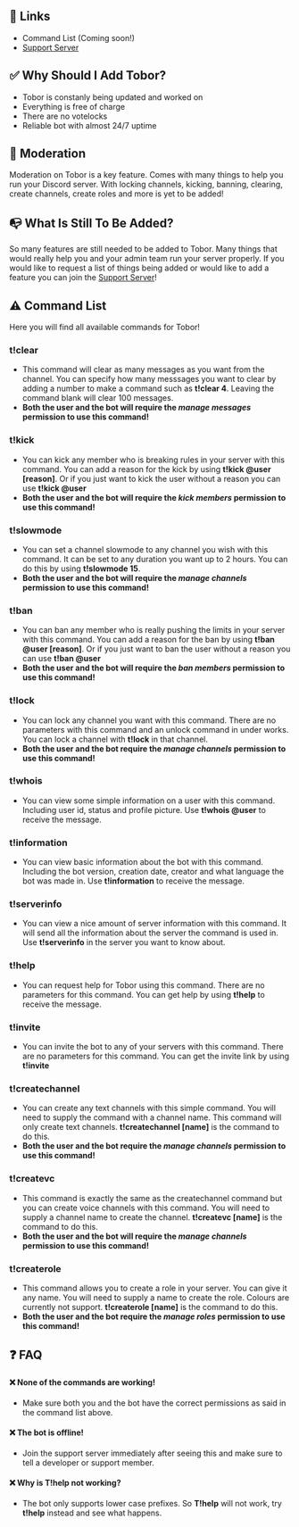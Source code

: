 ## 🔮 Links
- Command List (Coming soon!)
- [Support Server](https://discord.gg/RyaSAJ4npE)

## ✅ Why Should I Add Tobor?
- Tobor is constanly being updated and worked on
- Everything is free of charge
- There are no votelocks
- Reliable bot with almost 24/7 uptime

## 🔨 Moderation
Moderation on Tobor is a key feature. Comes with many things to help you run your Discord server. With locking channels, kicking, banning, clearing, create channels, create roles and more is yet to be added!

## 📭 What Is Still To Be Added?
So many features are still needed to be added to Tobor. Many things that would really help you and your admin team run your server properly. If you would like to request a list of things being added or would like to add a feature you can join the [Support Server](https://discord.gg/RyaSAJ4npE)!

## ⚠️ Command List
Here you will find all available commands for Tobor!


### t!clear
- This command will clear as many messages as you want from the channel. You can specify how many messsages you want to clear by adding a number to make a command such as **t!clear 4**. Leaving the command blank will clear 100 messages.
- **Both the user and the bot will require the *manage messages* permission to use this command!**


### t!kick 
- You can kick any member who is breaking rules in your server with this command. You can add a reason for the kick by using **t!kick @user [reason]**. Or if you just want to kick the user without a reason you can use **t!kick @user**
- **Both the user and the bot will require the *kick members* permission to use this command!**

### t!slowmode
- You can set a channel slowmode to any channel you wish with this command. It can be set to any duration you want up to 2 hours. You can do this by using **t!slowmode 15**.
- **Both the user and the bot will require the *manage channels* permission to use this command!**

### t!ban
- You can ban any member who is really pushing the limits in your server with this command. You can add a reason for the ban by using **t!ban @user [reason]**. Or if you just want to ban the user without a reason you can use **t!ban @user**
- **Both the user and the bot will require the *ban members* permission to use this command!**

### t!lock
- You can lock any channel you want with this command. There are no parameters with this command and an unlock command in under works. You can lock a channel with **t!lock** in that channel.
- **Both the user and the bot require the *manage channels* permission to use this command!**

### t!whois
- You can view some simple information on a user with this command. Including user id, status and profile picture. Use **t!whois @user** to receive the message.

### t!information
- You can view basic information about the bot with this command. Including the bot version, creation date, creator and what language the bot was made in. Use **t!information** to receive the message.

### t!serverinfo
- You can view a nice amount of server information with this command. It will send all the information about the server the command is used in. Use **t!serverinfo** in the server you want to know about.

### t!help
- You can request help for Tobor using this command. There are no parameters for this command. You can get help by using **t!help** to receive the message.

### t!invite
- You can invite the bot to any of your servers with this command. There are no parameters for this command. You can get the invite link by using **t!invite**


### t!createchannel
- You can create any text channels with this simple command. You will need to supply the command with a channel name. This command will only create text channels. **t!createchannel [name]** is the command to do this.
- **Both the user and the bot require the *manage channels* permission to use this command!**

### t!createvc
- This command is exactly the same as the createchannel command but you can create voice channels with this command. You will need to supply a channel name to create the channel. **t!createvc [name]** is the command to do this.
- **Both the user and the bot will require the *manage channels* permission to use this command!**

### t!createrole
- This command allows you to create a role in your server. You can give it any name. You will need to supply a name to create the role. Colours are currently not support. **t!createrole [name]** is the command to do this.
- **Both the user and the bot require the *manage roles* permission to use this command!**

## ❓ FAQ
#### ❌ None of the commands are working!
- Make sure both you and the bot have the correct permissions as said in the command list above.

#### ❌ The bot is offline!
- Join the support server immediately after seeing this and make sure to tell a developer or support member.

#### ❌ Why is T!help not working?
- The bot only supports lower case prefixes. So **T!help** will not work, try **t!help** instead and see what happens.

